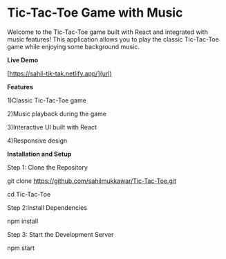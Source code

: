 ﻿# Tic-Tac-Toe Game with Music
Welcome to the Tic-Tac-Toe game built with React and integrated with music features! This application allows you to play the classic Tic-Tac-Toe game while enjoying some background music.

**Live Demo**

[https://sahil-tik-tak.netlify.app/](url)


**Features**

1)Classic Tic-Tac-Toe game

2)Music playback during the game

3)Interactive UI built with React

4)Responsive design

**Installation and Setup**

Step 1: Clone the Repository

git clone https://github.com/sahilmukkawar/Tic-Tac-Toe.git

cd Tic-Tac-Toe

Step 2:Install Dependencies

npm install

Step 3: Start the Development Server

npm start


